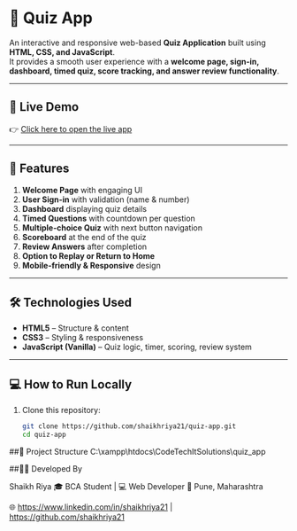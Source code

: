 # 📝 Quiz App  

An interactive and responsive web-based **Quiz Application** built using **HTML, CSS, and JavaScript**.  
It provides a smooth user experience with a **welcome page, sign-in, dashboard, timed quiz, score tracking, and answer review functionality**.  

---

## 🚀 Live Demo  
👉 [Click here to open the live app](https://shaikhriya21.github.io/quiz_app/)  

---

## 📌 Features  

1. **Welcome Page** with engaging UI  
2. **User Sign-in** with validation (name & number)  
3. **Dashboard** displaying quiz details  
4. **Timed Questions** with countdown per question  
5. **Multiple-choice Quiz** with next button navigation  
6. **Scoreboard** at the end of the quiz  
7. **Review Answers** after completion  
8. **Option to Replay or Return to Home**  
9. **Mobile-friendly & Responsive** design  

---

## 🛠️ Technologies Used  

- **HTML5** – Structure & content  
- **CSS3** – Styling & responsiveness  
- **JavaScript (Vanilla)** – Quiz logic, timer, scoring, review system  

---

## 💻 How to Run Locally  

1. Clone this repository:  
   ```bash
   git clone https://github.com/shaikhriya21/quiz-app.git
   cd quiz-app
##📂 Project Structure
C:\xampp\htdocs\CodeTechItSolutions\quiz_app

##👩‍💻 Developed By

Shaikh Riya
🎓 BCA Student | 💻 Web Developer
📍 Pune, Maharashtra

🌐 https://www.linkedin.com/in/shaikhriya21
 | https://github.com/shaikhriya21
